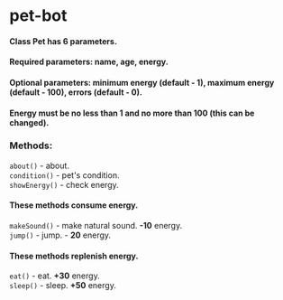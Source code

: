 # pet-bot

#### Class Pet has 6 parameters.
#### Required parameters: name, age, energy.
#### Optional parameters: minimum energy (default - 1), maximum energy (default - 100), errors (default - 0).
#### Energy must be no less than 1 and no more than 100 (this can be changed).

### Methods:

```about()``` - about.  
```condition()``` - pet's condition.  
```showEnergy()``` - check energy.

#### These methods consume energy.
```makeSound()``` - make natural sound. **-10** energy.  
```jump()``` - jump. - **20** energy.

#### These methods replenish energy.
```eat()``` - eat. **+30** energy.  
```sleep()``` - sleep. **+50** energy.